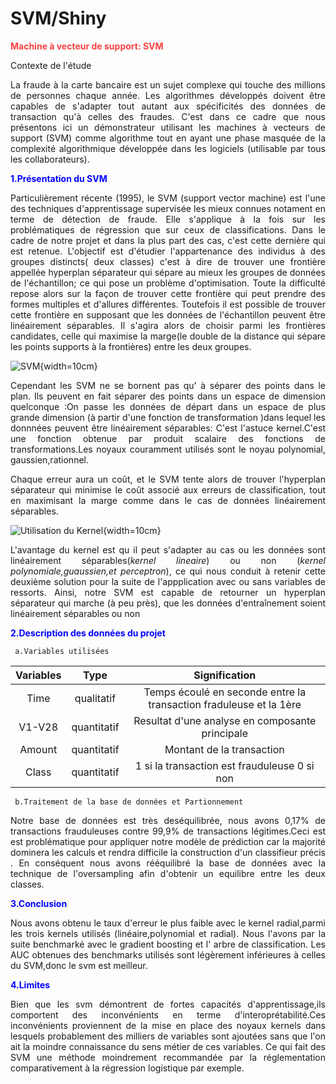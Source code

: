 # SVM/Shiny
 
<span style="color: #fb4141">**Machine à vecteur de support: SVM**</span> 
 
 <div style="text-align: justify">  Contexte de l'étude
  
   La fraude à la carte bancaire est un sujet complexe qui touche des millions de personnes chaque année. Les algorithmes développés doivent être capables de s'adapter tout autant aux spécificités des données de transaction qu'à celles des fraudes. C'est dans ce cadre que nous présentons ici un démonstrateur utilisant les machines à vecteurs de support (SVM) comme algorithme tout en ayant une phase masquée de la complexité algorithmique développée dans les logiciels (utilisable par tous les collaborateurs).


  
 <span style="color:  #0000FF"> **1.Présentation du SVM**</span> 
  
  Particulièrement récente (1995), le SVM (support vector machine) est l'une des techniques d'apprentissage supervisée les mieux connues notament en terme de détection de fraude. Elle s'applique à la fois sur les problématiques de régression que sur ceux de classifications. Dans le cadre de notre projet et dans la plus part des cas, c'est cette dernière qui est retenue.
 L'objectif est d'étudier l'appartenance des individus à des groupes distincts( deux classes) c'est à dire de trouver une frontière appellée hyperplan séparateur qui sépare au mieux les groupes de données de l'échantillon; ce qui pose un problème d'optimisation. Toute la difficulté repose alors sur la façon de trouver cette frontière qui peut prendre des formes multiples et d'allures différentes. 
Toutefois il est possible de trouver cette frontière en supposant que les données de l'échantillon peuvent être linéairement séparables. Il s'agira alors de choisir parmi les frontières candidates, celle qui maximise la marge(le double de la distance qui sépare les points supports à la frontières) entre les deux groupes.


  
  ![SVM](C:/Users/farid/Pictures/svmm.PNG){width=10cm}
  
  
  
Cependant les SVM ne se bornent pas qu' à séparer des points dans le plan. Ils peuvent en fait séparer des points dans un espace de dimension quelconque :On passe les données de départ dans un espace de plus grande dimension (à partir d'une fonction de transformation )dans lequel les donnnées peuvent être linéairement séparables: C'est l'astuce kernel.C'est une fonction obtenue par produit scalaire  des fonctions de transformations.Les noyaux couramment utilisés sont le noyau polynomial, gaussien,rationnel. 

Chaque erreur aura un coût, et le SVM tente alors de trouver l'hyperplan séparateur qui minimise le coût associé aux erreurs de classification, tout en maximisant la marge comme dans le cas de données linéairement séparables.

  
  ![Utilisation du Kernel](C:/Users/farid/Pictures/kernel.PNG){width=10cm}
  

L'avantage du kernel est qu il  peut s'adapter au cas ou les données sont linéairement séparables(*kernel lineaire*) ou non (*kernel  polynomiale,guaussien,et perceptron*), ce qui nous conduit à retenir cette deuxième solution pour la suite de l'appplication  avec ou sans variables de ressorts.
Ainsi, notre SVM est capable de retourner un hyperplan séparateur qui marche (à peu près), que les données d'entraînement soient linéairement séparables ou non


  <span style="color:  #0000FF"> **2.Description des données du projet**</span> 
    
     a.Variables utilisées
     
  | Variables | Type         |         Signification                                                  |
   | :--------:|:------------:|:----------------------------------------------------------------------:|
   | Time      | qualitatif   | Temps écoulé en seconde entre la transaction fraduleuse et la 1ère    |
   | V1-V28    | quantitatif  | Resultat d'une analyse en composante principale                        |
   | Amount    | quantitatif  | Montant de la transaction                                              |
   | Class     | quantitatif  | 1 si la transaction est frauduleuse 0 si non   |
   
   
     b.Traitement de la base de données et Partionnement 
  
Notre base de données est très deséquilibrée, nous avons 0,17% de transactions frauduleuses contre 99,9% de transactions légitimes.Ceci est est problématique pour appliquer notre modèle de prédiction car la majorité dominera les calculs et rendra difficile la construction d'un classifieur précis .
En conséquent nous avons rééquilibré la base de données avec la technique de l'oversampling afin d'obtenir un equilibre entre les deux classes.


   <span style="color:  #0000FF">**3.Conclusion**</span> 

Nous avons obtenu le taux d'erreur le plus faible avec le kernel radial,parmi les trois kernels utilisés (linéaire,polynomial et radial).
Nous l'avons par la suite benchmarké avec le gradient boosting et l' arbre de classification. Les AUC obtenues des benchmarks utilisés sont légèrement inférieures à celles du SVM,donc le svm est meilleur.

  
  

  <span style="color:  #0000FF"> **4.Limites**</span> 
   
   Bien que les svm démontrent de fortes capacités d'apprentissage,ils  comportent des inconvénients en terme d'interoprétabilité.Ces inconvénients proviennent de la mise en place des noyaux kernels dans lesquels probablement des milliers de variables sont ajoutées sans que l'on ait la moindre connaissance du sens métier de ces variables. Ce qui fait des SVM une méthode moindrement recommandée par la réglementation comparativement à la régression logistique par exemple.</div>
 
